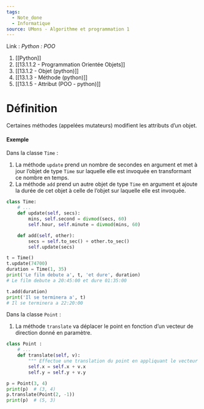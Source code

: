 ```yaml
---
tags:
  - Note_done
  - Informatique
source: UMons - Algorithme et programmation 1
---
```


Link :
_Python : POO_
1. [[Python]]
2. [[13.1.1.2 - Programmation Orientée Objets]]
3. [[13.1.2 - Objet (python)]]
4. [[13.1.3 - Méthode (python)]]
5. [[13.1.5 - Attribut (POO - python)]]

# Définition
Certaines méthodes (appelées mutateurs) modifient les attributs d’un objet.

#### Exemple
Dans la classe `Time` :
1. La méthode `update` prend un nombre de secondes en argument et met à jour l’objet de type `Time` sur laquelle elle est invoquée en transformant ce nombre en temps.
2. La méthode `add` prend un autre objet de type `Time` en argument et ajoute la durée de cet objet à celle de l’objet sur laquelle elle est invoquée.
```python
class Time:
	# ...
	def update(self, secs):
		mins, self.second = divmod(secs, 60)
		self.hour, self.minute = divmod(mins, 60)

	def add(self, other):
		secs = self.to_sec() + other.to_sec()
		self.update(secs)

t = Time() 
t.update(74700) 
duration = Time(1, 35) 
print('Le film debute a', t, 'et dure', duration) 
# Le film debute a 20:45:00 et dure 01:35:00

t.add(duration) 
print('Il se terminera a', t) 
# Il se terminera a 22:20:00
```

Dans la classe `Point` :
1. La méthode `translate` va déplacer le point en fonction d’un vecteur de direction donné en paramètre.

```python
class Point :
	# ...
	def translate(self, v): 
		""" Effectue une translation du point en appliquant le vecteur v """ 
		self.x = self.x + v.x 
		self.y = self.y + v.y

p = Point(3, 4)
print(p)  # (3, 4) 
p.translate(Point(2, -1))
print(p)  # (5, 3)
```